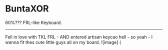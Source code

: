 # BuntaXOR
60%??? FRL-like Keyboard.

------
Fell in love with TKL FRL - AND entered artisan keycao hell - so yeah - I wanna fit thes cute little guys all on my board. 
![image] (
